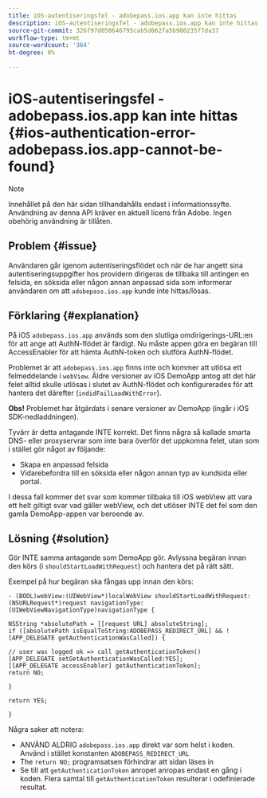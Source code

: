 ```yaml
---
title: iOS-autentiseringsfel - adobepass.ios.app kan inte hittas
description: iOS-autentiseringsfel - adobepass.ios.app kan inte hittas
source-git-commit: 326f97d058646795cab5d062fa5b980235f7da37
workflow-type: tm+mt
source-wordcount: '364'
ht-degree: 0%

---
```



# iOS-autentiseringsfel - adobepass.ios.app kan inte hittas {#ios-authentication-error-adobepass.ios.app-cannot-be-found}

>[!NOTE]
>
>Innehållet på den här sidan tillhandahålls endast i informationssyfte. Användning av denna API kräver en aktuell licens från Adobe. Ingen obehörig användning är tillåten.

## Problem {#issue}

Användaren går igenom autentiseringsflödet och när de har angett sina autentiseringsuppgifter hos providern dirigeras de tillbaka till antingen en felsida, en söksida eller någon annan anpassad sida som informerar användaren om att `adobepass.ios.app` kunde inte hittas/lösas.

## Förklaring {#explanation}

På iOS `adobepass.ios.app` används som den slutliga omdirigerings-URL:en för att ange att AuthN-flödet är färdigt. Nu måste appen göra en begäran till AccessEnabler för att hämta AuthN-token och slutföra AuthN-flödet.

Problemet är att `adobepass.ios.app` finns inte och kommer att utlösa ett felmeddelande i `webView`. Äldre versioner av iOS DemoApp antog att det här felet alltid skulle utlösas i slutet av AuthN-flödet och konfigurerades för att hantera det därefter (`indidFailLoadWithError`).

**Obs!** Problemet har åtgärdats i senare versioner av DemoApp (ingår i iOS SDK-nedladdningen).

Tyvärr är detta antagande INTE korrekt. Det finns några så kallade smarta DNS- eller proxyservrar som inte bara överför det uppkomna felet, utan som i stället gör något av följande: 

- Skapa en anpassad felsida
- Vidarebefordra till en söksida eller någon annan typ av kundsida eller portal.

I dessa fall kommer det svar som kommer tillbaka till iOS webView att vara ett helt giltigt svar vad gäller webView, och det utlöser INTE det fel som den gamla DemoApp-appen var beroende av.

## Lösning {#solution}

Gör INTE samma antagande som DemoApp gör. Avlyssna begäran innan den körs (i `shouldStartLoadWithRequest`) och hantera det på rätt sätt.

Exempel på hur begäran ska fångas upp innan den körs:

```obj-c
- (BOOL)webView:(UIWebView*)localWebView shouldStartLoadWithRequest:(NSURLRequest*)request navigationType:(UIWebViewNavigationType)navigationType {

NSString *absolutePath = [[request URL] absoluteString]; 
if ([absolutePath isEqualToString:ADOBEPASS_REDIRECT_URL] && ![APP_DELEGATE getAuthenticationWasCalled]) {

// user was logged ok => call getAuthenticationToken() 
[APP_DELEGATE setGetAuthenticationWasCalled:YES]; 
[[APP_DELEGATE accessEnabler] getAuthenticationToken];
return NO;

}

return YES;

}
```

Några saker att notera:

- ANVÄND ALDRIG `adobepass.ios.app` direkt var som helst i koden. Använd i stället konstanten `ADOBEPASS_REDIRECT_URL`
- The `return NO;` programsatsen förhindrar att sidan läses in
- Se till att `getAuthenticationToken` anropet anropas endast en gång i koden. Flera samtal till `getAuthenticationToken` resulterar i odefinierade resultat.

